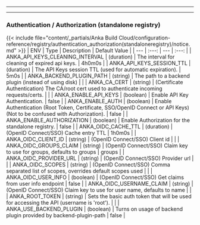 
---
---
### Authentication / Authorization (standalone registry)
{{< include file="content/_partials/Anka Build Cloud/configuration-reference/registry/authentication_authorization(standaloneregistry)/notice.md" >}}
| ENV | Type | Description | Default Value |
| --- | :---: | --- | :---: |
| ANKA_API_KEYS_CLEANING_INTERVAL | (duration) | The interval for cleaning of expired api keys. | 4h0m0s |
| ANKA_API_KEYS_SESSION_TTL | (duration) | The API Keys session TTL (used for automatic expiration). | 5m0s |
| ANKA_BACKEND_PLUGIN_PATH | (string) | The path to a backend plugin (instead of using disk) |  |
| ANKA_CA_CERT | (string) | (Certificate Authentication) The CA/root cert used to authenticate incoming requests/certs. |  |
| ANKA_ENABLE_API_KEYS | (boolean) | Enable API Key Authentication. | false |
| ANKA_ENABLE_AUTH | (boolean) | Enable Authentication (Root Token, Certificate, SSO/OpenID Connect or API Keys) (Not to be confused with Authorization). | false |
| ANKA_ENABLE_AUTHORIZATION | (boolean) | Enable Authorization for the standalone registry. | false |
| ANKA_OIDC_CACHE_TTL | (duration) | (OpenID Connect/SSO) Cache entry TTL | 1h0m0s |
| ANKA_OIDC_CLIENT_ID | (string) | (OpenID Connect/SSO) Client id |  |
| ANKA_OIDC_GROUPS_CLAIM | (string) | (OpenID Connect/SSO) Claim key to use for groups, defaults to groups | groups |
| ANKA_OIDC_PROVIDER_URL | (string) | (OpenID Connect/SSO) Provider url |  |
| ANKA_OIDC_SCOPES | (string)  | (OpenID Connect/SSO) Comma separated list of scopes, overrides default scopes used |  |
| ANKA_OIDC_USER_INFO | (boolean) | (OpenID Connect/SSO) Get claims from user info endpoint | false |
| ANKA_OIDC_USERNAME_CLAIM | (string) | (OpenID Connect/SSO) Claim key to use for user name, defaults to name |  |
| ANKA_ROOT_TOKEN | (string) | Sets the basic auth token that will be used for accessing the API (username is 'root'). |  |
| ANKA_USE_BACKEND_PLUGIN | (boolean) | Turns on usage of backend plugin provided by backend-plugin-path | false |
